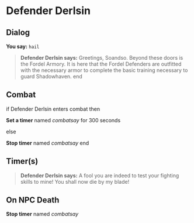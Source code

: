 # Defender Derlsin


## Dialog

**You say:** `hail`



>**Defender Derlsin says:** Greetings, Soandso. Beyond these doors is the Fordel Armory. It is here that the Fordel Defenders are outfitted with the necessary armor to complete the basic training necessary to guard Shadowhaven.
end



## Combat

if Defender Derlsin enters combat  then


**Set a timer** named *combatsay* for 300 seconds

else


**Stop timer** named *combatsay*
end



## Timer(s)

>**Defender Derlsin says:** A fool you are indeed to test your fighting skills to mine!  You shall now die by my blade!


## On NPC Death

**Stop timer** named *combatsay*